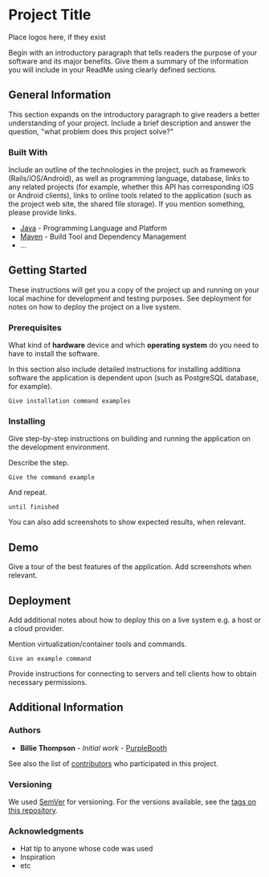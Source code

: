 # Project Title

Place logos here, if they exist

Begin with an introductory paragraph that tells readers the purpose of your software and its major benefits. 
Give them a summary of the information you will include in your ReadMe using clearly defined sections.

## General Information

This section expands on the introductory paragraph to give readers a better understanding of your project. 
Include a brief description and answer the question, "what problem does this project solve?"

### Built With

Include an outline of the technologies in the project, such as framework (Rails/iOS/Android), as well as programming language, database,  links to any related projects (for example, whether this API has corresponding iOS or Android clients), links to online tools related to the application (such as the project web site, the shared file storage).
If you mention something, please provide links.

* [Java](https://openjdk.java.net/) - Programming Language and Platform
* [Maven](https://maven.apache.org/) - Build Tool and Dependency Management
* ...

## Getting Started

These instructions will get you a copy of the project up and running on your local machine for development and testing purposes. See deployment for notes on how to deploy the project on a live system.

### Prerequisites

What kind of **hardware** device and which **operating system** do you need to have to install the software.

In this section also include detailed instructions for installing additiona software the application is dependent upon (such as PostgreSQL database, for example). 

```
Give installation command examples
```

### Installing

Give step-by-step instructions on building and running the application on the development environment. 

Describe the step.

```
Give the command example
```

And repeat.

```
until finished
```

You can also add screenshots to show expected results, when relevant.


## Demo

Give a tour of the best features of the application.
Add screenshots when relevant.

## Deployment

Add additional notes about how to deploy this on a live system e.g. a host or a cloud provider.

Mention virtualization/container tools and commands.

```
Give an example command
```

Provide instructions for connecting to servers and tell clients how to obtain necessary permissions.

## Additional Information

### Authors

* **Billie Thompson** - *Initial work* - [PurpleBooth](https://github.com/PurpleBooth)

See also the list of [contributors](https://github.com/your/project/contributors) who participated in this project.

### Versioning

We used [SemVer](http://semver.org/) for versioning. 
For the versions available, see the [tags on this repository](https://github.com/your/project/tags). 

### Acknowledgments

* Hat tip to anyone whose code was used
* Inspiration
* etc
